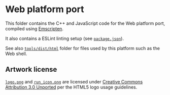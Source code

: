 # Web platform port

This folder contains the C++ and JavaScript code for the Web platform port,
compiled using [Emscripten](https://emscripten.org/).

It also contains a ESLint linting setup (see [`package.json`](package.json)).

See also [`tools/dist/html`](/tools/dist/html) folder for files used by this platform
such as the Web shell.

## Artwork license

[`logo.png`](logo.png) and [`run_icon.png`](run_icon.png) are licensed under
[Creative Commons Attribution 3.0 Unported](https://www.w3.org/html/logo/faq.html#how-licenced)
per the HTML5 logo usage guidelines.
